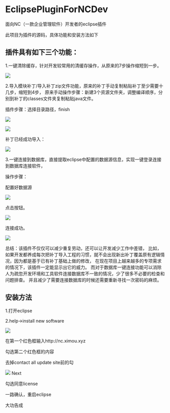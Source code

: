 # EclipsePluginForNCDev
面向NC（一款企业管理软件）开发者的eclipse插件  

此项目为插件的源码，具体功能和安装方法如下

## 插件具有如下三个功能：

1.一键清除缓存，针对开发较常用的清缓存操作，从原来的7步操作缩短到一步。

![](https://github.com/ximouzhao/nctools/blob/master/image/1.png)

2.导入模块补丁/导入补丁zip文件功能，原来的补丁手动复制粘贴补丁至少需要十几步，缩短到4步， 原来手动操作步骤：新建3个资源文件夹，调整编译顺序，分别到补丁的classes文件夹复制粘贴java文件。

插件步骤：选择目录路径，finish

![](https://github.com/ximouzhao/nctools/blob/master/image/2.jpg)


![](https://github.com/ximouzhao/nctools/blob/master/image/3.jpg)

补丁已经成功导入：

![](https://github.com/ximouzhao/nctools/blob/master/image/4.png)

3.一键连接到数据库，直接提取eclipse中配置的数据源信息，实现一键登录连接到数据库连接软件，

操作步骤：

配置好数据源

![](https://github.com/ximouzhao/nctools/blob/master/image/5.jpg)

点击按钮。

![](https://github.com/ximouzhao/nctools/blob/master/image/6.jpg)

连接成功。

![](https://github.com/ximouzhao/nctools/blob/master/image/7.jpg)

总结：该插件不仅仅可以减少重复劳动，还可以让开发减少工作中差错， 比如，如果开发都养成每次把补丁导入工程的习惯，就不会出现新出补丁覆盖原有逻辑情况，因为都是基于已有补丁基础上做的修改， 在现在项目上越来越多的专项需求的情况下，该插件一定能显示出它的威力。 而对于数据库一键连接功能可以消除人为疏忽开发环境和工具软件连接数据库不一致的情况，少了很多不必要的检查和问题排查。 并且减少了需要连接数据库的时候还需要重新寻找一次密码的麻烦。


## 安装方法

1.打开eclipse

2.help->install new software

![](https://github.com/ximouzhao/nctools/blob/master/image/8.png)

在第一个红色框输入http://nc.ximou.xyz

勾选第二个红色框的内容

去掉contact all update site前的勾

![](https://github.com/ximouzhao/nctools/blob/master/image/9.png)
Next

勾选同意license

一路确认，重启eclipse

大功告成
